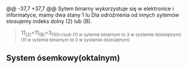 @@ -37,7 +37,7 @@ Sytem binarny wykorzystuje się w elektronice i informatyce, mamy dwa stany 1 lu
 Dla odróźnienia od innych sytemów stosujemy indeks dolny (2) lub (B).
           
 >11<sub>(2)</sub>=11<sub>(B)</sub>=3<sub>(10)</sub
>(11 w sytemie binarnym to 3 w systemie dziesiętnym)          
>(11 w sytemie binarnym to 3 w systemie dziesiętnym)          
           
 System ósemkowy(oktalnym)  
 ---------------------------
